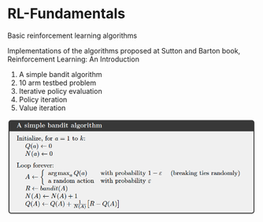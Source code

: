 # RL-Fundamentals
Basic reinforcement learning algorithms

Implementations of the algorithms proposed at Sutton and Barton book, Reinforcement Learning: An Introduction

1) A simple bandit algorithm
2) 10 arm testbed problem
3) Iterative policy evaluation
4) Policy iteration
5) Value iteration

![](/Tabular%20Solution%20Methods/Multi-armed%20Bandits/Simple%20Bandit%20Algorithm.png)

